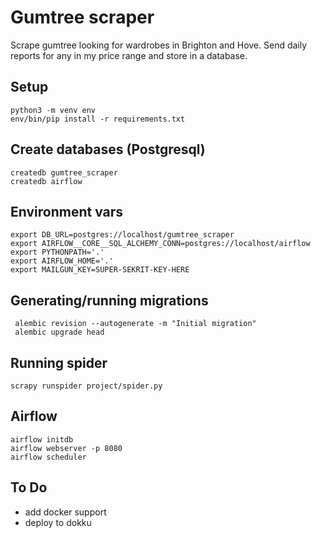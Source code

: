 # Gumtree scraper

Scrape gumtree looking for wardrobes in Brighton and Hove. Send daily reports for any in my price range and store in a database. 

## Setup 

    python3 -m venv env
    env/bin/pip install -r requirements.txt

## Create databases (Postgresql)

    createdb gumtree_scraper
    createdb airflow

## Environment vars

    export DB_URL=postgres://localhost/gumtree_scraper
    export AIRFLOW__CORE__SQL_ALCHEMY_CONN=postgres://localhost/airflow
    export PYTHONPATH='.'
    export AIRFLOW_HOME='.'
    export MAILGUN_KEY=SUPER-SEKRIT-KEY-HERE

## Generating/running migrations

     alembic revision --autogenerate -m "Initial migration"
     alembic upgrade head

## Running spider

    scrapy runspider project/spider.py

## Airflow

    airflow initdb
    airflow webserver -p 8080
    airflow scheduler

## To Do

- add docker support
- deploy to dokku